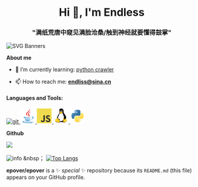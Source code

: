 <h1 align="center">Hi 👋, I'm Endless</h1>

<h3 align="center">"满纸荒唐中窥见满脸沧桑/触到神经就要懂得鼓掌"</h3>

![SVG Banners](https://svg-banners.vercel.app/api?type=origin&text1=Welcom💖&text2=%20Open%20Source&width=1050&height=300)

**About me**

- 🌱 I’m currently learning: [python crawler](https://github.com/epover/python_crawler)

- 📫 How to reach me: **endliss@sina.cn**

<h4 align="left">Languages and Tools:</h4>
<p align="left"> <a href="https://git-scm.com/" target="_blank"> <img src="https://www.vectorlogo.zone/logos/git-scm/git-scm-icon.svg" alt="git" width="40" height="40"/> </a> <a href="https://www.java.com" target="_blank"> <img src="https://raw.githubusercontent.com/devicons/devicon/master/icons/java/java-original.svg" alt="java" width="40" height="40"/> </a> <a href="https://developer.mozilla.org/en-US/docs/Web/JavaScript" target="_blank"> <img src="https://raw.githubusercontent.com/devicons/devicon/master/icons/javascript/javascript-original.svg" alt="javascript" width="40" height="40"/> </a> <a href="https://www.linux.org/" target="_blank"> <img src="https://raw.githubusercontent.com/devicons/devicon/master/icons/linux/linux-original.svg" alt="linux" width="40" height="40"/> </a> <a href="https://www.python.org" target="_blank"> <img src="https://raw.githubusercontent.com/devicons/devicon/master/icons/python/python-original.svg" alt="python" width="40" height="40"/> </a> </p>

**Github**

![](https://activity-graph.herokuapp.com/graph?username=epover&theme=dracula)

![info](https://github-readme-stats.vercel.app/api?username=epover&show_icons=true&count_private=true&hide=prs&theme=radical) &nbsp；
[![Top Langs](https://github-readme-stats.vercel.app/api/top-langs/?username=epover&theme=radical&layout=compact)](https://github.com/epover)



**epover/epover** is a ✨ _special_ ✨ repository because its `README.md` (this file) appears on your GitHub profile.


<!--
**epover/epover** is a ✨ _special_ ✨ repository because its `README.md` (this file) appears on your GitHub profile.

Here are some ideas to get you started:

- 🔭 I’m currently working on ...
- 🌱 I’m currently learning ...
- 👯 I’m looking to collaborate on ...
- 🤔 I’m looking for help with ...
- 💬 Ask me about ...
- 📫 How to reach me: ...
- 😄 Pronouns: ...
- ⚡ Fun fact: ...
-->
